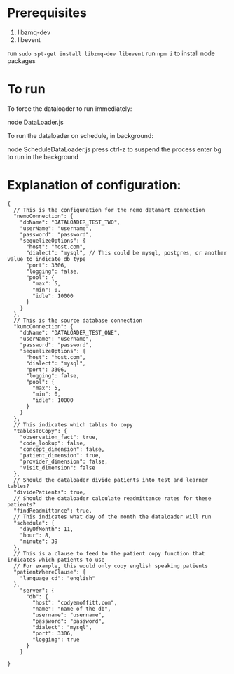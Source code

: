 # Prerequisites

1. libzmq-dev
2. libevent 

run `sudo spt-get install libzmq-dev libevent`
run `npm i` to install node packages

# To run

To force the dataloader to run immediately: 

node DataLoader.js

To run the dataloader on schedule, in background: 

node ScheduleDataLoader.js
press ctrl-z to suspend the process
enter bg to run in the background

# Explanation of configuration:
```
{
  // This is the configuration for the nemo datamart connection
  "nemoConnection": {
    "dbName": "DATALOADER_TEST_TWO",
    "userName": "username",
    "password": "password",
    "sequelizeOptions": {
      "host": "host.com",
      "dialect": "mysql", // This could be mysql, postgres, or another value to indicate db type
      "port": 3306,
      "logging": false,
      "pool": {
        "max": 5,
        "min": 0,
        "idle": 10000
      }
    }
  },
  // This is the source database connection
  "kumcConnection": {
    "dbName": "DATALOADER_TEST_ONE",
    "userName": "username",
    "password": "password",
    "sequelizeOptions": {
      "host": "host.com",
      "dialect": "mysql",
      "port": 3306,
      "logging": false,
      "pool": {
        "max": 5,
        "min": 0,
        "idle": 10000
      }
    }
  },
  // This indicates which tables to copy
  "tablesToCopy": {
    "observation_fact": true,
    "code_lookup": false,
    "concept_dimension": false,
    "patient_dimension": true,
    "provider_dimension": false,
    "visit_dimension": false
  },
  // Should the dataloader divide patients into test and learner tables?
  "dividePatients": true,
  // Should the dataloader calculate readmittance rates for these patients?
  "findReadmittance": true,
  // This indicates what day of the month the dataloader will run
  "schedule": {
    "dayOfMonth": 11,
    "hour": 8,
    "minute": 39
  },
  // This is a clause to feed to the patient copy function that indicates which patients to use
  // For example, this would only copy english speaking patients
  "patientWhereClause": {
    "language_cd": "english"
  },
    "server": {
      "db": {
        "host": "codyemoffitt.com",
        "name": "name of the db",
        "username": "username",
        "password": "password",
        "dialect": "mysql",
        "port": 3306,
        "logging": true
      }
    }

}
```
